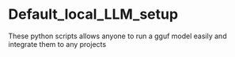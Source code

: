 # Default_local_LLM_setup
These python scripts allows anyone to run a gguf model easily and integrate them to any projects
